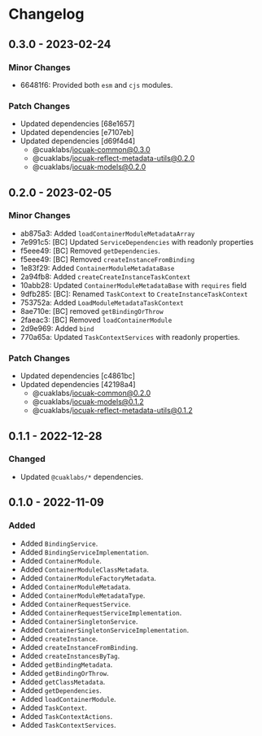 # Changelog

## 0.3.0 - 2023-02-24

### Minor Changes

- 66481f6: Provided both `esm` and `cjs` modules.

### Patch Changes

- Updated dependencies [68e1657]
- Updated dependencies [e7107eb]
- Updated dependencies [d69f4d4]
  - @cuaklabs/iocuak-common@0.3.0
  - @cuaklabs/iocuak-reflect-metadata-utils@0.2.0
  - @cuaklabs/iocuak-models@0.2.0

## 0.2.0 - 2023-02-05

### Minor Changes

- ab875a3: Added `loadContainerModuleMetadataArray`
- 7e991c5: [BC] Updated `ServiceDependencies` with readonly properties
- f5eee49: [BC] Removed `getDependencies`.
- f5eee49: [BC] Removed `createInstanceFromBinding`
- 1e83f29: Added `ContainerModuleMetadataBase`
- 2a94fb8: Added `createCreateInstanceTaskContext`
- 10abb28: Updated `ContainerModuleMetadataBase` with `requires` field
- 9dfb285: [BC]: Renamed `TaskContext` to `CreateInstanceTaskContext`
- 753752a: Added `LoadModuleMetadataTaskContext`
- 8ae710e: [BC] removed `getBindingOrThrow`
- 2faeac3: [BC] Removed `loadContainerModule`
- 2d9e969: Added `bind`
- 770a65a: Updated `TaskContextServices` with readonly properties.

### Patch Changes

- Updated dependencies [c4861bc]
- Updated dependencies [42198a4]
  - @cuaklabs/iocuak-common@0.2.0
  - @cuaklabs/iocuak-models@0.1.2
  - @cuaklabs/iocuak-reflect-metadata-utils@0.1.2

## 0.1.1 - 2022-12-28

### Changed

- Updated `@cuaklabs/*` dependencies.

## 0.1.0 - 2022-11-09

### Added

- Added `BindingService`.
- Added `BindingServiceImplementation`.
- Added `ContainerModule`.
- Added `ContainerModuleClassMetadata`.
- Added `ContainerModuleFactoryMetadata`.
- Added `ContainerModuleMetadata`.
- Added `ContainerModuleMetadataType`.
- Added `ContainerRequestService`.
- Added `ContainerRequestServiceImplementation`.
- Added `ContainerSingletonService`.
- Added `ContainerSingletonServiceImplementation`.
- Added `createInstance`.
- Added `createInstanceFromBinding`.
- Added `createInstancesByTag`.
- Added `getBindingMetadata`.
- Added `getBindingOrThrow`.
- Added `getClassMetadata`.
- Added `getDependencies`.
- Added `loadContainerModule`.
- Added `TaskContext`.
- Added `TaskContextActions`.
- Added `TaskContextServices`.
